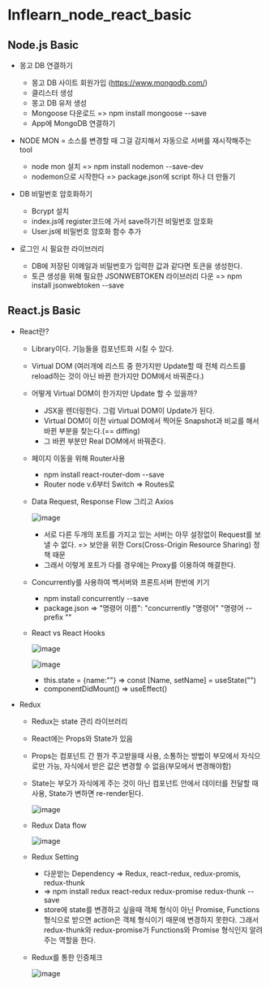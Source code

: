 # Inflearn_node_react_basic
## Node.js Basic
- 몽고 DB 연결하기
  - 몽고 DB 사이트 회원가입 (https://www.mongodb.com/)
  - 클리스터 생성
  - 몽고 DB 유저 생성
  - Mongoose 다운로드 => npm install mongoose --save
  - App에 MongoDB 연결하기

- NODE MON = 소스를 변경할 때 그걸 감지해서 자동으로 서버를 재시작해주는 tool
  - node mon 설치 => npm install nodemon --save-dev
  - nodemon으로 시작한다 => package.json에 script 하나 더 만들기

- DB 비밀번호 암호화하기
  - Bcrypt 설치
  - index.js에 register코드에 가서 save하기전 비밀번호 암호화
  - User.js에 비밀번호 암호화 함수 추가

- 로그인 시 필요한 라이브러리
  - DB에 저장된 이메일과 비밀번호가 입력한 값과 같다면 토큰을 생성한다.
  - 토큰 생성을 위해 필요한 JSONWEBTOKEN 라이브러리 다운 => npm install jsonwebtoken --save 

## React.js Basic
- React란?
  - Library이다. 기능들을 컴포넌트화 시킬 수 있다.
  - Virtual DOM (여러개에 리스트 중 한가지만 Update할 때 전체 리스트를 reload하는 것이 아닌 바뀐 한가지만 DOM에서 바꿔준다.)
  - 어떻게 Virtual DOM이 한가지만 Update 할 수 있을까?
    - JSX을 렌더링한다. 그럼 Virtual DOM이 Update가 된다.
    - Virtual DOM이 이전 virtual DOM에서 찍어둔 Snapshot과 비교를 해서 바뀐 부분을 찾는다.(== diffing)
    - 그 바뀐 부분만 Real DOM에서 바꿔준다.
  - 페이지 이동을 위해 Router사용
    - npm install react-router-dom --save
    - Router node v.6부터 Switch => Routes로 
  - Data Request, Response Flow 그리고 Axios
  
    ![image](https://user-images.githubusercontent.com/65644486/149908824-2ad24e50-b028-44f6-98fc-07c080ec4ed9.png)
    
    - 서로 다른 두개의 포트를 가지고 있는 서버는 아무 설정없이 Request를 보낼 수 없다. => 보안을 위한 Cors(Cross-Origin Resource Sharing) 정책 때문
    - 그래서 이렇게 포트가 다를 경우에는 Proxy를 이용하여 해결한다. 
  
  - Concurrently를 사용하여 백서버와 프론트서버 한번에 키기
    - npm install concurrently --save
    - package.json => "명령어 이름": "concurrently \"명령어\" \"명령어 --prefix \""
  
  - React vs React Hooks
  
    ![image](https://user-images.githubusercontent.com/65644486/149908955-f4f80fc0-6606-4f57-96bd-4ec2dfa10fcd.png)

    
    ![image](https://user-images.githubusercontent.com/65644486/149909015-1da290db-dcb4-4ef7-bab6-a5ca751327b0.png)

    - this.state = {name:""} => const [Name, setName] = useState("")
    - componentDidMount() => useEffect()
    
    


- Redux
  - Redux는 state 관리 라이브러리
  - React에는 Props와 State가 있음
  - Props는 컴포넌트 간 뭔가 주고받을때 사용, 소통하는 방법이 부모에서 자식으로만 가능, 자식에서 받은 값은 변경할 수 없음(부모에서 변경해야함)
  - State는 부모가 자식에게 주는 것이 아닌 컴포넌트 안에서 데이터를 전달할 때 사용, State가 변하면 re-render된다.

    ![image](https://user-images.githubusercontent.com/65644486/149909219-d9febf19-027c-4027-ad88-8959da398551.png)

    
  - Redux Data flow
  
    ![image](https://user-images.githubusercontent.com/65644486/149655624-d6668fae-efb9-49b1-b403-e57c70e34502.png)
    
  - Redux Setting
    - 다운받는 Dependency => Redux, react-redux, redux-promis, redux-thunk
    - => npm install redux react-redux redux-promise redux-thunk --save
    - store에 state를 변경하고 싶을때 객체 형식이 아닌 Promise, Functions 형식으로 받으면 action은 객체 형식이기 때문에 변경하지 못한다. 그래서 redux-thunk와 redux-promise가 Functions와 Promise 형식인지 알려주는 역할을 한다.

  - Redux를 통한 인증체크

    ![image](https://user-images.githubusercontent.com/65644486/150081802-c15d62a5-8fe0-4fd9-84ba-ba4e28a8a64d.png)



  
